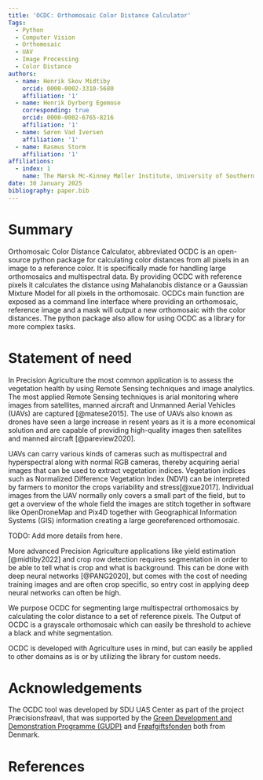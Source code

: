 ```yaml
---
title: 'OCDC: Orthomosaic Color Distance Calculator'
Tags:
  - Python
  - Computer Vision
  - Orthomosaic
  - UAV
  - Image Processing
  - Color Distance
authors:
  - name: Henrik Skov Midtiby
    orcid: 0000-0002-3310-5680
    affiliation: '1'
  - name: Henrik Dyrberg Egemose
    corresponding: true
    orcid: 0000-0002-6765-8216
    affiliation: '1'
  - name: Søren Vad Iversen
    affiliation: '1'
  - name: Rasmus Storm
    affiliation: '1'
affiliations:
  - index: 1
    name: The Mærsk Mc-Kinney Møller Institute, University of Southern Denmark
date: 30 January 2025
bibliography: paper.bib
---
```


# Summary

Orthomosaic Color Distance Calculator, abbreviated OCDC is an open-source python
package for calculating color distances from all pixels in an image to a reference
color.
It is specifically made for handling large orthomosaics and multispectral data.
By providing OCDC with reference pixels it calculates the distance using
Mahalanobis distance or a Gaussian Mixture Model for all pixels in the orthomosaic.
OCDCs main function are exposed as a command line interface where providing an
orthomosaic, reference image and a mask will output a new orthomosaic with the
color distances.
The python package also allow for using OCDC as a library for more complex tasks.

# Statement of need

In Precision Agriculture the most common application is to assess the vegetation
health by using Remote Sensing techniques and image analytics.
The most applied Remote Sensing techniques is arial monitoring where images
from satellites, manned aircraft and Unmanned Aerial Vehicles (UAVs) are
captured [@matese2015].
The use of UAVs also known as drones have seen a large increase in resent
years as it is a more economical solution and are capable of providing
high-quality images then satellites and manned aircraft [@pareview2020].

UAVs can carry various kinds of cameras such as multispectral and hyperspectral
along with normal RGB cameras, thereby acquiring aerial images that can be
used to extract vegetation indices.
Vegetation indices such as Normalized Difference Vegetation Index (NDVI) can
be interpreted by farmers to monitor the crops variability and stress[@xue2017].
Individual images from the UAV normally only covers a small part of the field,
but to get a overview of the whole field the images are stitch together in
software like OpenDroneMap and Pix4D together with
Geographical Information Systems (GIS) information creating a large
georeferenced orthomosaic.


TODO: Add more details from here.

More advanced Precision Agriculture applications like yield estimation [@midtiby2022]
and crop row detection requires segmentation in order to be able to tell
what is crop and what is background.
This can be done with deep neural networks [@PANG2020], but comes with the
cost of needing training images and are often crop specific, so entry cost
in applying deep neural networks can often be high.

We purpose OCDC for segmenting large multispectral orthomosaics by calculating
the color distance to a set of reference pixels.
The Output of OCDC is a grayscale orthomosaic which can easily be threshold to
achieve a black and white segmentation.

OCDC is developed with Agriculture uses in mind, but can easily be applied to
other domains as is or by utilizing the library for custom needs.


# Acknowledgements

The OCDC tool was developed by SDU UAS Center as part of the project
Præcisionsfrøavl, that was supported by the
[Green Development and Demonstration Programme (GUDP)](https://gudp.lbst.dk/) and
[Frøafgiftsfonden](https://froeafgiftsfonden.dk/) both from Denmark.

# References
